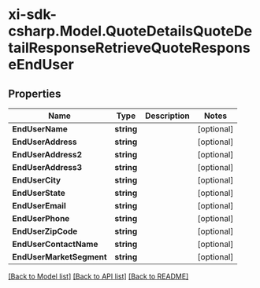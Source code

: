 # xi-sdk-csharp.Model.QuoteDetailsQuoteDetailResponseRetrieveQuoteResponseEndUser

## Properties

Name | Type | Description | Notes
------------ | ------------- | ------------- | -------------
**EndUserName** | **string** |  | [optional] 
**EndUserAddress** | **string** |  | [optional] 
**EndUserAddress2** | **string** |  | [optional] 
**EndUserAddress3** | **string** |  | [optional] 
**EndUserCity** | **string** |  | [optional] 
**EndUserState** | **string** |  | [optional] 
**EndUserEmail** | **string** |  | [optional] 
**EndUserPhone** | **string** |  | [optional] 
**EndUserZipCode** | **string** |  | [optional] 
**EndUserContactName** | **string** |  | [optional] 
**EndUserMarketSegment** | **string** |  | [optional] 

[[Back to Model list]](../README.md#documentation-for-models) [[Back to API list]](../README.md#documentation-for-api-endpoints) [[Back to README]](../README.md)

